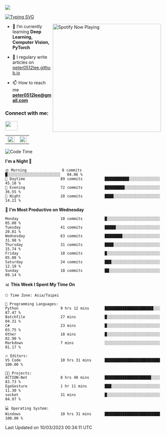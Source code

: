 ![](https://komarev.com/ghpvc/?username=peter0512lee&color=ff69b4)

[![Typing SVG](https://readme-typing-svg.herokuapp.com?color=F742BA&size=22&lines=Hi!+I'm+JYL)](https://git.io/typing-svg)

[<img src="https://spotify-now-playing.peter0512lee.vercel.app/api/spotify-playing" alt="Spotify Now Playing" width="350" align="right" />](https://open.spotify.com/user/21iyoswqgnkoe7peuesmqnhgy)

- 🌱 I’m currently learning **Deep Learning, Computer Vision, PyTorch**

- 📝 I regulary write articles on [peter0512lee.github.io](https://peter0512lee.github.io/)

- 📫 How to reach me **peter0512lee@gmail.com**

<h3 align="left">Connect with me:</h3>
<p align="left">
<a href="https://linkedin.com/in/jie-ying-li-b43a1416b" target="blank"><img align="center" src="https://raw.githubusercontent.com/rahuldkjain/github-profile-readme-generator/master/src/images/icons/Social/linked-in-alt.svg" height="30" width="40" /></a>
<!-- <a href="https://fb.com/peter0512lee" target="blank"><img align="center" src="https://raw.githubusercontent.com/rahuldkjain/github-profile-readme-generator/master/src/images/icons/Social/facebook.svg" alt="peter0512lee" height="30" width="40" /></a> -->
<!-- <a href="https://instagram.com/etiquette_ying" target="blank"><img align="center" src="https://raw.githubusercontent.com/rahuldkjain/github-profile-readme-generator/master/src/images/icons/Social/instagram.svg" alt="etiquette_ying" height="30" width="40" /></a> -->
<!-- <a href="https://medium.com/@peter0512lee" target="blank"><img align="center" src="https://raw.githubusercontent.com/rahuldkjain/github-profile-readme-generator/master/src/images/icons/Social/medium.svg" alt="@peter0512lee" height="30" width="40" /></a> -->
</p>

<table><tr><td valign="top" width="50%">

<img src="https://github-readme-stats.vercel.app/api?username=peter0512lee&hide_border=true&show_icons=true&locale=en" align="left" style="width: 100%" />

</td><td valign="top" width="50%">

<img src="https://github-readme-stats.vercel.app/api/top-langs?username=peter0512lee&hide_border=true&show_icons=true&locale=en&layout=compact" align="left" style="width: 100%" />

</td></tr></table>  

<!--START_SECTION:waka-->
![Code Time](http://img.shields.io/badge/Code%20Time-964%20hrs%2012%20mins-blue)

**I'm a Night 🦉** 

```text
🌞 Morning                8 commits           █░░░░░░░░░░░░░░░░░░░░░░░░   04.06 % 
🌆 Daytime                89 commits          ███████████░░░░░░░░░░░░░░   45.18 % 
🌃 Evening                72 commits          █████████░░░░░░░░░░░░░░░░   36.55 % 
🌙 Night                  28 commits          ████░░░░░░░░░░░░░░░░░░░░░   14.21 % 
```
📅 **I'm Most Productive on Wednesday** 

```text
Monday                   10 commits          █░░░░░░░░░░░░░░░░░░░░░░░░   05.08 % 
Tuesday                  41 commits          █████░░░░░░░░░░░░░░░░░░░░   20.81 % 
Wednesday                63 commits          ████████░░░░░░░░░░░░░░░░░   31.98 % 
Thursday                 31 commits          ████░░░░░░░░░░░░░░░░░░░░░   15.74 % 
Friday                   10 commits          █░░░░░░░░░░░░░░░░░░░░░░░░   05.08 % 
Saturday                 24 commits          ███░░░░░░░░░░░░░░░░░░░░░░   12.18 % 
Sunday                   18 commits          ██░░░░░░░░░░░░░░░░░░░░░░░   09.14 % 
```


📊 **This Week I Spent My Time On** 

```text
🕑︎ Time Zone: Asia/Taipei

💬 Programming Languages: 
Python                   9 hrs 12 mins       ██████████████████████░░░   87.47 % 
Batchfile                27 mins             █░░░░░░░░░░░░░░░░░░░░░░░░   04.31 % 
C#                       23 mins             █░░░░░░░░░░░░░░░░░░░░░░░░   03.75 % 
Other                    18 mins             █░░░░░░░░░░░░░░░░░░░░░░░░   02.90 % 
Markdown                 7 mins              ░░░░░░░░░░░░░░░░░░░░░░░░░   01.17 % 

🔥 Editors: 
VS Code                  10 hrs 31 mins      █████████████████████████   100.00 % 

🐱‍💻 Projects: 
ACTION-Net               8 hrs 48 mins       █████████████████████░░░░   83.73 % 
EgoGesture               1 hr 11 mins        ███░░░░░░░░░░░░░░░░░░░░░░   11.30 % 
socket                   31 mins             █░░░░░░░░░░░░░░░░░░░░░░░░   04.97 % 

💻 Operating System: 
Windows                  10 hrs 31 mins      █████████████████████████   100.00 % 
```


 Last Updated on 10/03/2023 00:34:11 UTC
<!--END_SECTION:waka-->


<!--
**peter0512lee/peter0512lee** is a ✨ _special_ ✨ repository because its `README.md` (this file) appears on your GitHub profile.

